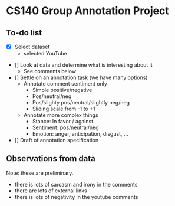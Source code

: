# CS140 Group Annotation Project

## To-do list

- [x] Select dataset
    - selected YouTube
- [] Look at data and determine what is interesting about it
    - See comments below
- [] Settle on an annotation task (we have many options)
    - Annotate comment sentiment only
        - Simple positive/negative
        - Pos/neutral/neg
        - Pos/slighty pos/neutral/slightly neg/neg
        - Sliding scale from -1 to +1
    - Annotate more complex things
        - Stance: In favor / against
        - Sentiment: pos/neutral/neg
        - Emotion: anger, anticipation, disgust, ...
- [] Draft of annotation specification

## Observations from data

Note: these are preliminary.

- there is lots of sarcasm and irony in the comments
- there are lots of external links
- there is lots of negativity in the youtube comments


